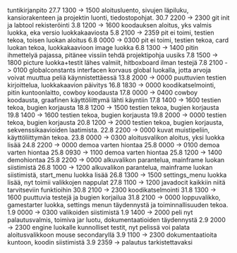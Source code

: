 tuntikirjanpito
	27.7 1300 -> 1500
		aloitusluento, sivujen läpiluku, kansiorakenteen ja projektin luonti, tiedostopohjat.
	30.7 2200 -> 2300
		git init ja labtool rekisteröinti
	3.8  1200 -> 1600
		koodauksen aloitus, yks valmis luokka, eka versio luokkakaaviosta
	5.8  2100 -> 2359
		pit ei toimi, testien tekoa, toisen luokan aloitus
	6.8  0000 -> 0300
		pit ei toimi, testien tekoa, card luokan tekoa, luokkakaavioon image luokka
	6.8  1300 -> 1400
		pitin ihmettelyä pajassa, pitänee vissiin tehdä projektipohja uusiks
	7.8  1500 -> 1800
		picture luokka+testit lähes valmiit, hitboxboard ilman testejä
	7.8  2100 -> 0100
		globalconstants interfacen korvaus global luokalla, jotta arvoja voivat muuttua peliä käynnistettäessä
	13.8 2000 -> 0000
		puuttuvien testien kirjoittelua, luokkakaavion päivitys
	16.8 1830 -> 0000
		koodikatselmointi, pitin kuntoonlaitto, cowboy koodausta
	17.8 0000 -> 0400
		cowboy koodausta, graafinen käyttöliittymä lähti käyntiin
	17.8 1400 -> 1600
		testien tekoa, bugien korjausta
	18.8 1200 -> 1500
		testien tekoa, bugien korjausta
	19.8 1400 -> 1600
		testien tekoa, bugien korjausta
	19.8 2000 -> 0000
		testien tekoa, bugien korjausta
	20.8 1200 -> 2000
		testien tekoa, bugien korjausta, sekvenssikaavioiden laatimista.
	22.8 2200 -> 0000
		kuvat muistipeliin, käyttöliittymän tekoa.
	23.8 0000 -> 0300
		aloitusvalikon aloitus, yksi luokka lisää
	24.8 2200 -> 0000
		demoa varten hiontaa
	25.8 0000 -> 0100
		demoa varten hiontaa
	25.8 0930 -> 1100
		demoa varten hiontaa
	25.8 1200 -> 1400
		demohiontaa
	25.8 2200 -> 0000
		alkuvalikon parantelua, mainframe luokan siistimistä
	26.8 1000 -> 1200
		alkuvalikon parantelua, mainframe luokan siistimistä, start_menu luokka lisää
	26.8 1300 -> 1500
		settings_menu luokka lisää, nyt toimii valikkojen nappulat
	27.8 1100 -> 1200
		javadocit kaikkiin niitä tarvitseviin funktioihin
	30.8 2100 -> 2300
		koodikatselmointi
	31.8 1300 -> 1600
		puuttuvia testejä ja bugien korjailua
	31.8 2100 -> 0000
		loppuvalikko, gamestarter luokka, settings menun täydennystä ja toiminnallisuuden tekoa.
	1.9 0000 -> 0300
		valikoiden siistimistä
	1.9 1400 -> 2000
		peli nyt palautusvalmis, toimiva jar luotu, dokumentaatioiden täydennystä
	2.9 2000 -> 2300
		engine luokalle kunnolliset testit, nyt pelissä voi palata aloitusvalikkoon mouse secondaryllä
	3.9 1100 -> 2300 
		dokumentaatioita kuntoon, koodin siistimistä
	3.9 2359 ->
		palautus tarkistettavaksi

